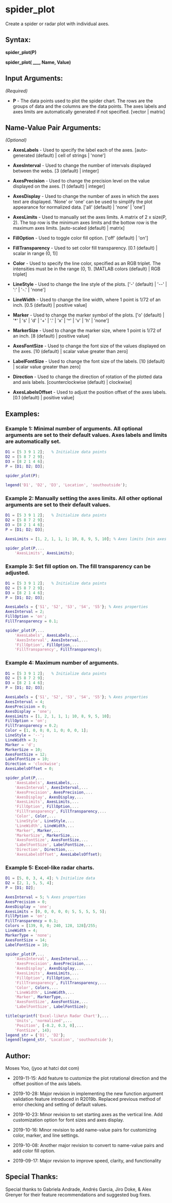 # spider_plot
Create a spider or radar plot with individual axes.

## Syntax:
**spider_plot(P)**
  

**spider_plot( ___, Name, Value)**

## Input Arguments:
*(Required)*

- **P** - The data points used to plot the spider chart. The rows are the groups of data and the columns are the data points.
          The axes labels and axes limits are automatically generated if not specified.
          [vector | matrix]

## Name-Value Pair Arguments:
*(Optional)*
  
- **AxesLabels**       - Used to specify the label each of the axes.
                         [auto-generated (default) | cell of strings | 'none']

- **AxesInterval**     - Used to change the number of intervals displayed between the webs.
                         [3 (default) | integer]

- **AxesPrecision**    - Used to change the precision level on the value displayed on the axes.
                         [1 (default) | integer]
                         
- **AxesDisplay**      - Used to change the number of axes in which the axes text are displayed. 'None' or 'one' can be used to simplify                          the plot appearance for normalized data.
                         ['all' (default) | 'none' | 'one']

- **AxesLimits**       - Used to manually set the axes limits. A matrix of 2 x size(P, 2). The top row is the minimum axes limits and                            the bottow row is the maximum axes limits.
                         [auto-scaled (default) | matrix]

- **FillOption**       - Used to toggle color fill option.
                         ['off' (default) | 'on']

- **FillTransparency** - Used to set color fill transparency.
                         [0.1 (default) | scalar in range (0, 1)]
                     
- **Color**            - Used to specify the line color, specified as an RGB triplet. The intensities must be in the range (0, 1).
                         [MATLAB colors (default) | RGB triplet]

- **LineStyle**        - Used to change the line style of the plots.
                         ['-' (default) | '--' | ':' | '-.' | 'none']

- **LineWidth**        - Used to change the line width, where 1 point is  1/72 of an inch.
                         [0.5 (default) | positive value]

- **Marker**           - Used to change the marker symbol of the plots.
                         ['o' (default) | '*' | 's' | 'd' | '+' | '.' | 'x' | '^' | 'v' | 'h' | 'none']

- **MarkerSize**       - Used to change the marker size, where 1 point is 1/72 of an inch.
                         [8 (default) | positive value]
                     
- **AxesFontSize**     - Used to change the font size of the values displayed on the axes.
                         [10 (default) | scalar value greater than zero]
                         
- **LabelFontSize**    - Used to change the font size of the labels.
                         [10 (default) | scalar value greater than zero]
                         
- **Direction**        - Used to change the direction of rotation of the plotted data and axis labels.
                         [counterclockwise (default) | clockwise]
                         
- **AxesLabelsOffset** - Used to adjust the position offset of the axes labels.
                         [0.1 (default) | positive value]
                         
## Examples:
### Example 1: Minimal number of arguments. All optional arguments are set to their default values. Axes labels and limits are automatically set.
```matlab
D1 = [5 3 9 1 2];   % Initialize data points
D2 = [5 8 7 2 9];
D3 = [8 2 1 4 6];
P = [D1; D2; D3];

spider_plot(P);
  
legend('D1', 'D2', 'D3', 'Location', 'southoutside');
```

### Example 2: Manually setting the axes limits. All other optional arguments are set to their default values.
```matlab
D1 = [5 3 9 1 2];   % Initialize data points
D2 = [5 8 7 2 9];
D3 = [8 2 1 4 6];
P = [D1; D2; D3];

AxesLimits = [1, 2, 1, 1, 1; 10, 8, 9, 5, 10]; % Axes limits [min axes limits; max axes limits]

spider_plot(P,...
    'AxesLimits', AxesLimits);
```

### Example 3: Set fill option on. The fill transparency can be adjusted.
```matlab
D1 = [5 3 9 1 2];   % Initialize data points
D2 = [5 8 7 2 9];
D3 = [8 2 1 4 6];
P = [D1; D2; D3];

AxesLabels = {'S1', 'S2', 'S3', 'S4', 'S5'}; % Axes properties
AxesInterval = 2;
FillOption = 'on';
FillTransparency = 0.1;

spider_plot(P,...
    'AxesLabels', AxesLabels,...
    'AxesInterval', AxesInterval,...
    'FillOption', FillOption,...
    'FillTransparency', FillTransparency);
```

  ### Example 4: Maximum number of arguments.
```matlab
D1 = [5 3 9 1 2];   % Initialize data points
D2 = [5 8 7 2 9];
D3 = [8 2 1 4 6];
P = [D1; D2; D3];

AxesLabels = {'S1', 'S2', 'S3', 'S4', 'S5'}; % Axes properties
AxesInterval = 4;
AxesPrecision = 0;
AxesDisplay = 'one';
AxesLimits = [1, 2, 1, 1, 1; 10, 8, 9, 5, 10];
FillOption = 'on';
FillTransparency = 0.2;
Color = [1, 0, 0; 0, 1, 0; 0, 0, 1];
LineStyle = '--';
LineWidth = 3;
Marker = 'd';
MarkerSize = 10;
AxesFontSize = 12;
LabelFontSize = 10;
Direction = 'clockwise';
AxesLabelsOffset = 0;

spider_plot(P,...
    'AxesLabels', AxesLabels,...
    'AxesInterval', AxesInterval,...
    'AxesPrecision', AxesPrecision,...
    'AxesDisplay', AxesDisplay,...
    'AxesLimits', AxesLimits,...
    'FillOption', FillOption,...
    'FillTransparency', FillTransparency,...
    'Color', Color,...
    'LineStyle', LineStyle,...
    'LineWidth', LineWidth,...
    'Marker', Marker,...
    'MarkerSize', MarkerSize,...
    'AxesFontSize', AxesFontSize,...
    'LabelFontSize', LabelFontSize,...
    'Direction', Direction,...
    'AxesLabelsOffset', AxesLabelsOffset);
```

  ### Example 5: Excel-like radar charts.
```matlab
D1 = [5, 0, 3, 4, 4]; % Initialize data
D2 = [2, 1, 5, 5, 4];
P = [D1; D2];

AxesInterval = 5; % Axes properties
AxesPrecision = 0;
AxesDisplay = 'one';
AxesLimits = [0, 0, 0, 0, 0; 5, 5, 5, 5, 5];
FillPption = 'on';
FillTransparency = 0.1;
Colors = [139, 0, 0; 240, 128, 128]/255;
LineWidth = 4;
MarkerType = 'none';
AxesFontSize = 14;
LabelFontSize = 10;

spider_plot(P,...
    'AxesInterval', AxesInterval,...
    'AxesPrecision', AxesPrecision,...
    'AxesDisplay', AxesDisplay,...
    'AxesLimits', AxesLimits,...
    'FillOption', FillOption,...
    'FillTransparency', FillTransparency,...
    'Color', Colors,...
    'LineWidth', LineWidth,...
    'Marker', MarkerType,...
    'AxesFontSize', AxesFontSize,...
    'LabelFontSize', LabelFontSize);

title(sprintf('Excel-like\n Radar Chart'),...
    'Units', 'normalized',...
    'Position', [-0.2, 0.3, 0],...
    'FontSize', 14);
legend_str = {'D1', 'D2'};
legend(legend_str, 'Location', 'southoutside');
```

## Author:
Moses Yoo, (jyoo at hatci dot com)
- 2019-11-15: Add feature to customize the plot rotational direction and the offset position of the axis labels.

- 2019-10-28: Major revision in implementing the new function argument validation feature introduced in R2019b. Replaced previous method of error checking and setting of default values.

- 2019-10-23: Minor revision to set starting axes as the vertical line. Add customization option for font sizes and axes display.
  
- 2019-10-16: Minor revision to add name-value pairs for customizing color, marker, and line settings.
  
- 2019-10-08: Another major revision to convert to name-value pairs and add color fill option.
  
- 2019-09-17: Major revision to improve speed, clarity, and functionality

## Special Thanks:
Special thanks to Gabriela Andrade, Andrés Garcia, Jiro Doke, & Alex Grenyer for their feature recommendations and suggested bug fixes.
